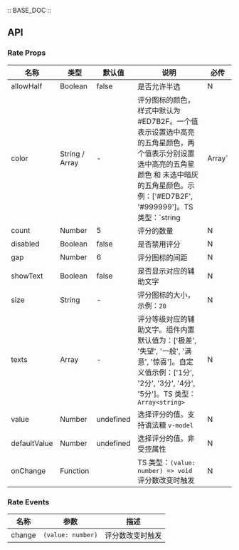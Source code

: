 :: BASE_DOC ::

## API
### Rate Props

名称 | 类型 | 默认值 | 说明 | 必传
-- | -- | -- | -- | --
allowHalf | Boolean | false | 是否允许半选 | N
color | String / Array | - | 评分图标的颜色，样式中默认为 #ED7B2F。一个值表示设置选中高亮的五角星颜色，两个值表示分别设置 选中高亮的五角星颜色 和 未选中暗灰的五角星颜色。示例：['#ED7B2F', '#999999']。TS 类型：`string | Array<string>` | N
count | Number | 5 | 评分的数量 | N
disabled | Boolean | false | 是否禁用评分 | N
gap | Number | 6 | 评分图标的间距 | N
showText | Boolean | false | 是否显示对应的辅助文字 | N
size | String | - | 评分图标的大小，示例：`20` | N
texts | Array | - | 评分等级对应的辅助文字。组件内置默认值为：['极差', '失望', '一般', '满意', '惊喜']。自定义值示例：['1分', '2分', '3分', '4分', '5分']。TS 类型：`Array<string>` | N
value | Number | undefined | 选择评分的值。支持语法糖 `v-model` | N
defaultValue | Number | undefined | 选择评分的值。非受控属性 | N
onChange | Function |  | TS 类型：`(value: number) => void`<br/>评分数改变时触发 | N

### Rate Events

名称 | 参数 | 描述
-- | -- | --
change | `(value: number)` | 评分数改变时触发
